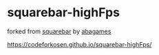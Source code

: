 # squarebar-highFps
 
forked from [squarebar](https://github.com/abagames/crisp-game-lib-games/tree/main/docs/squarebar) by [abagames](https://github.com/abagames)
 
https://codeforkosen.github.io/squarebar-highFps/
